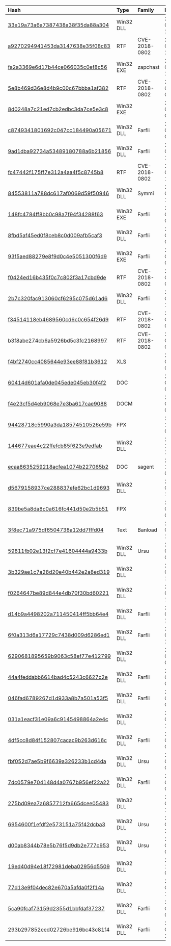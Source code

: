 |Hash|Type|Family|Frist_Seen|Name|
|:--|:--|:--|:--|:--|
|[33e19a73a6a7387438a38f35da88a304](https://www.virustotal.com/gui/file/33e19a73a6a7387438a38f35da88a304)|Win32 DLL||2019-09-19 12:37:39|C:\Users\<USER>\AppData\Local\Temp\log.dll|
|[a9270294941453da3147638e35f08c83](https://www.virustotal.com/gui/file/a9270294941453da3147638e35f08c83)|RTF|CVE-2018-0802|2019-09-19 10:02:58|=?UTF-8?B?UXV5IHRyw6xuaCBDw6FjIG7GsOG7m2MuZG9j?=|
|[fa2a3369e6d17b44ce066035c0ef8c56](https://www.virustotal.com/gui/file/fa2a3369e6d17b44ce066035c0ef8c56)|Win32 EXE|zapchast|2019-09-11 17:43:11|.|
|[5e8b469d36e8d4b9c00c67bbba1af382](https://www.virustotal.com/gui/file/5e8b469d36e8d4b9c00c67bbba1af382)|RTF|CVE-2018-0802|2019-09-11 08:48:41|=?UTF-8?B?4Z6U4Z+S4Z6a4Z6S4Z624Z6T4Z6T4Z624Z6Z4Z6A4Z6K4Z+S4Z6L4Z624Z6TX+GeouGeguGfkuGeguGek+GetuGemeGegC5kb2M=?=|
|[8d0248a7c21ed7cb2edbc3da7ce5e3c8](https://www.virustotal.com/gui/file/8d0248a7c21ed7cb2edbc3da7ce5e3c8)|Win32 EXE||2019-05-31 09:02:51|untitled_paste|
|[c8749341801692c047cc184490a05671](https://www.virustotal.com/gui/file/c8749341801692c047cc184490a05671)|Win32 DLL|Farfli|2019-05-30 09:02:38| |
|[9ad1dba92734a53489180788a6b21856](https://www.virustotal.com/gui/file/9ad1dba92734a53489180788a6b21856)|Win32 DLL|Farfli|2019-05-26 19:18:58|.|
|[fc47442f175ff7e312a4aa4f5c8745b8](https://www.virustotal.com/gui/file/fc47442f175ff7e312a4aa4f5c8745b8)|RTF|CVE-2018-0802|2019-05-25 17:26:26| |
|[84553811a788dc617af0069d59f50946](https://www.virustotal.com/gui/file/84553811a788dc617af0069d59f50946)|Win32 DLL|Symmi|2019-05-13 13:04:27|3c14241e51a9594b44d1f9c661ccfaeb2c6f707f956d218fc052fa68aab0e3f6.sample|
|[148fc4784ff8bb0c98a7f94f34288f63](https://www.virustotal.com/gui/file/148fc4784ff8bb0c98a7f94f34288f63)|Win32 EXE|Farfli|2019-05-13 03:32:42|CIPHER|
|[8fbd5af45ed0f8ceb8c0d009afb5caf3](https://www.virustotal.com/gui/file/8fbd5af45ed0f8ceb8c0d009afb5caf3)|Win32 DLL|Farfli|2019-05-09 05:52:57|wsc.dll|
|[93f5aed88279e8f9d0c4e5051300f6d9](https://www.virustotal.com/gui/file/93f5aed88279e8f9d0c4e5051300f6d9)|Win32 EXE|Farfli|2019-05-09 05:47:29|CIPHER|
|[f0424ed16b435f0c7c802f3a17cbd9de](https://www.virustotal.com/gui/file/f0424ed16b435f0c7c802f3a17cbd9de)|RTF|CVE-2018-0802|2019-05-09 03:26:16|document.rtf|
|[2b7c320fac913060cf6295c075d61ad6](https://www.virustotal.com/gui/file/2b7c320fac913060cf6295c075d61ad6)|Win32 DLL|Farfli|2019-05-07 19:01:55|wsc.dll|
|[f34514118eb4689560cd6c0c654f26d9](https://www.virustotal.com/gui/file/f34514118eb4689560cd6c0c654f26d9)|RTF|CVE-2018-0802|2019-05-07 09:48:34|/var/www/clean-mx/virusesevidence/output.126542015.txt|
|[b3f8abe274cb6a5926bd5c3fc2168997](https://www.virustotal.com/gui/file/b3f8abe274cb6a5926bd5c3fc2168997)|RTF|CVE-2018-0802|2019-04-19 02:46:50|Giay moi hoi nghi.doc|
|[f4bf2740cc4085644e93ee88f81b3612](https://www.virustotal.com/gui/file/f4bf2740cc4085644e93ee88f81b3612)|XLS||2019-01-30 02:22:02|file_F7125EFB572709FD7D4ECEB8A7C5DE5C890F49AA|
|[60414d601afa0de045ede045eb30f4f2](https://www.virustotal.com/gui/file/60414d601afa0de045ede045eb30f4f2)|DOC||2019-01-30 02:20:44|file_E188CD6D0BFCBB3275A262BC37EAA9F075A0B3D7|
|[f4e23cf5d4eb9068e7e3ba617cae9088](https://www.virustotal.com/gui/file/f4e23cf5d4eb9068e7e3ba617cae9088)|DOCM||2019-01-08 03:26:11|CV gui PVN vv y kien cua UB ve gia han.doc|
|[94428718c5990a3da18574510526e59b](https://www.virustotal.com/gui/file/94428718c5990a3da18574510526e59b)|FPX||2018-12-26 03:16:53|abc|
|[144677eae4c22ffefcb85f623e9edfab](https://www.virustotal.com/gui/file/144677eae4c22ffefcb85f623e9edfab)|Win32 DLL||2018-12-25 19:03:34|Update.txt|
|[ecaa8635259218acfea1074b227065b2](https://www.virustotal.com/gui/file/ecaa8635259218acfea1074b227065b2)|DOC|sagent|2018-12-25 07:19:11|Cv chi dao.doc|
|[d5679158937ce288837efe62bc1d9693](https://www.virustotal.com/gui/file/d5679158937ce288837efe62bc1d9693)|Win32 DLL||2018-07-20 11:39:33|PERFORMANCE LIB|
|[839be5a8da8c0a616fc441d50e2b5b51](https://www.virustotal.com/gui/file/839be5a8da8c0a616fc441d50e2b5b51)|FPX||2018-05-23 08:29:45|Music|
|[3f8ec71a975df6504738a12dd7fffd04](https://www.virustotal.com/gui/file/3f8ec71a975df6504738a12dd7fffd04)|Text|Banload|2018-04-20 13:38:34|Contributions to CNRP from USA.hta|
|[59811fb02e13f2cf7e41604444a9433b](https://www.virustotal.com/gui/file/59811fb02e13f2cf7e41604444a9433b)|Win32 DLL|Ursu|2018-04-18 05:58:27|URL|
|[3b329ae1c7a28d20e40b442e2a8ed319](https://www.virustotal.com/gui/file/3b329ae1c7a28d20e40b442e2a8ed319)|Win32 DLL||2018-04-17 10:51:00|URL|
|[f0264647be89d844e4db70f30bd60221](https://www.virustotal.com/gui/file/f0264647be89d844e4db70f30bd60221)|Win32 DLL||2018-03-17 13:27:26|f0264647be89d844e4db70f30bd60221.virus|
|[d14b9a4498202a711450414ff5bb64e4](https://www.virustotal.com/gui/file/d14b9a4498202a711450414ff5bb64e4)|Win32 DLL|Farfli|2018-03-15 19:28:28|ControlDll|
|[6f0a313d6a17729c7438d009d6286ed1](https://www.virustotal.com/gui/file/6f0a313d6a17729c7438d009d6286ed1)|Win32 DLL|Farfli|2018-03-15 19:24:58|ControlDll|
|[6290681895659b9063c58ef77e412799](https://www.virustotal.com/gui/file/6290681895659b9063c58ef77e412799)|Win32 DLL||2018-03-12 06:38:33|ControlDll|
|[44a4feddabb6614bad4c5243c6627c2e](https://www.virustotal.com/gui/file/44a4feddabb6614bad4c5243c6627c2e)|Win32 DLL|Farfli|2018-03-12 06:14:28|ControlDll|
|[046fad6789267d1d933a8b7a501a53f5](https://www.virustotal.com/gui/file/046fad6789267d1d933a8b7a501a53f5)|Win32 DLL|Farfli|2018-01-30 04:57:25|ControlDll|
|[031a1eacf31e09a6c9145498864a2e4c](https://www.virustotal.com/gui/file/031a1eacf31e09a6c9145498864a2e4c)|Win32 DLL||2018-01-25 10:52:23|Async Trace DLL|
|[4df5cc8d84f152807cacac9b263d616c](https://www.virustotal.com/gui/file/4df5cc8d84f152807cacac9b263d616c)|Win32 DLL|Farfli|2018-01-20 08:26:09|ControlDll|
|[fbf052d7ae5b9f6639a326233b1cd4da](https://www.virustotal.com/gui/file/fbf052d7ae5b9f6639a326233b1cd4da)|Win32 DLL|Ursu|2018-01-12 09:11:29|RunningDll|
|[7dc0579e704148d4a0767b956ef22a22](https://www.virustotal.com/gui/file/7dc0579e704148d4a0767b956ef22a22)|Win32 DLL|Farfli|2018-01-12 04:39:22|177906cb9170adc26082e44d9ad1b3fbdcba7c0b57e28b614c1b66cc4a99f906.bin|
|[275bd09ea7a6857712fa665dcee05483](https://www.virustotal.com/gui/file/275bd09ea7a6857712fa665dcee05483)|Win32 DLL||2018-01-11 17:17:51|RunningDll|
|[6954600f1efdf2e573151a75f42dcba3](https://www.virustotal.com/gui/file/6954600f1efdf2e573151a75f42dcba3)|Win32 DLL|Ursu|2018-01-10 22:13:49|b8528c8e325db76b139d46e9f29835382a1b48d8941c47060076f367539c2559.bin|
|[d00ab8344b78e5b76f5d9db2e777c953](https://www.virustotal.com/gui/file/d00ab8344b78e5b76f5d9db2e777c953)|Win32 DLL|Ursu|2018-01-10 08:40:09|df14de6b43f902ac8c35ecf0582ddb33e12e682700eb55dc4706b73f5aed40f6.bin|
|[19ed40d94e18f72981deba02956d5509](https://www.virustotal.com/gui/file/19ed40d94e18f72981deba02956d5509)|Win32 DLL||2017-10-21 02:22:39|Async Trace DLL|
|[77d13e9f04dec82e670a5afda0f2f14a](https://www.virustotal.com/gui/file/77d13e9f04dec82e670a5afda0f2f14a)|Win32 DLL||2017-04-05 12:48:44|77d13e9f04dec82e670a5afda0f2f14a.virus|
|[5ca90fcaf73159d2355d1bbfdaf37237](https://www.virustotal.com/gui/file/5ca90fcaf73159d2355d1bbfdaf37237)|Win32 DLL|Farfli|2017-03-23 07:38:13|RunningDll|
|[293b297852eed02726be916bc43c81f4](https://www.virustotal.com/gui/file/293b297852eed02726be916bc43c81f4)|Win32 DLL|Farfli|2017-03-11 20:55:45|RunningDll|
